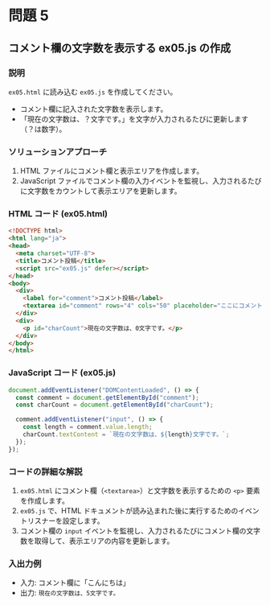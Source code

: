 
# 問題 5

## コメント欄の文字数を表示する ex05.js の作成

### 説明
`ex05.html` に読み込む `ex05.js` を作成してください。
- コメント欄に記入された文字数を表示します。
- 「現在の文字数は、？文字です。」を文字が入力されるたびに更新します（？は数字）。

### ソリューションアプローチ
1. HTML ファイルにコメント欄と表示エリアを作成します。
2. JavaScript ファイルでコメント欄の入力イベントを監視し、入力されるたびに文字数をカウントして表示エリアを更新します。

### HTML コード (ex05.html)
```html
<!DOCTYPE html>
<html lang="ja">
<head>
  <meta charset="UTF-8">
  <title>コメント投稿</title>
  <script src="ex05.js" defer></script>
</head>
<body>
  <div>
    <label for="comment">コメント投稿</label>
    <textarea id="comment" rows="4" cols="50" placeholder="ここにコメントを書いてください"></textarea>
  </div>
  <div>
    <p id="charCount">現在の文字数は、0文字です。</p>
  </div>
</body>
</html>
```

### JavaScript コード (ex05.js)
```javascript
document.addEventListener("DOMContentLoaded", () => {
  const comment = document.getElementById("comment");
  const charCount = document.getElementById("charCount");

  comment.addEventListener("input", () => {
    const length = comment.value.length;
    charCount.textContent = `現在の文字数は、${length}文字です。`;
  });
});
```

### コードの詳細な解説
1. `ex05.html` にコメント欄（`<textarea>`）と文字数を表示するための `<p>` 要素を作成します。
2. `ex05.js` で、HTML ドキュメントが読み込まれた後に実行するためのイベントリスナーを設定します。
3. コメント欄の `input` イベントを監視し、入力されるたびにコメント欄の文字数を取得して、表示エリアの内容を更新します。

### 入出力例
- 入力: コメント欄に「こんにちは」
- 出力: `現在の文字数は、5文字です。`
